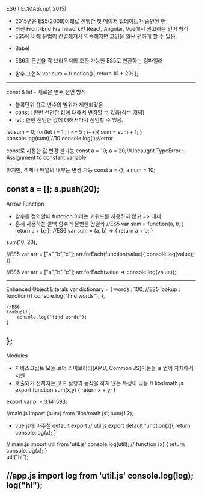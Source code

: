 ES6 ( ECMAScript 2015)
- 2015년은 ES5(2009)이래로 진행한 첫 메이저 업데이트가 승인된 핸
- 최신 Front-End Framework인 React, Angular, Vue에서 권고하는 언어 형식
- ES5에 비해 문법이 간결해져서 익숙해지면 코딩을 훨씬 편하게 할 수 있음.

* Babel
- ES6의 문번을 각 브라우저의 호환 가능한 ES5로 변환하는 컴파일러

* 함수 표현식
var sum = function(){
    return 10 + 20;
};

------------------------------------------------------------------------
const & let - 새로운 변수 선언 방식
- 블록단위 {}로 변수의 범위가 제한되었음
- const : 한번 선언한 값에 대해서 변경할 수 없음(상수 개념)
- let : 한번 선언한 값에 대해서다시 선언할 수 있음.

let sum = 0;
for(let i = 1 ; i <= 5 ; i++){
    sum = sum + 1;
}
console.log(sum);//10
console.log(i);//error

const로 지정한 값 변경 불가능
const a = 10;
a = 20;//Uncaught TypeError : Assignment to constant variable

하지만, 객체나 배열의 내부는 변경 가능
const a = {};
a.num = 10;

const a = [];
a.push(20);
------------------------------------------------------------------------
Arrow Function
- 함수를 정의할때 function 이라는 키워드를 사용하지 않고 => 대체
- 흔히 사용하는 콜백 함수의 문번을 간결화
//ES5
var sum = function(a, b){
    return a + b;
};
//ES6
var sum = (a, b) => {
    return a + b;
}

sum(10, 20);

//ES5
var arr = ["a","b","c"];
arr.forEach(function(value){
    console.log(value);
});

//ES6
var arr = ["a","b","c"];
arr.forEach(value => console.log(value));

------------------------------------------------------------------------
Enhanced Object Literals
var dictionary = {
    words : 100,
    //ES5
    lookup : function(){
        console.log("find words");
    },

    //ES6
    lookup(){
        console.log("find words");
    }
};
------------------------------------------------------------------------
Modules
- 자바스크립트 모듈 로더 라이브러리(AMD, Common JS)기능을 js 언어 자체에서 지원
- 호출되기 전까지는 코드 실행과 동작을 하지 않는 특징이 있음
// libs/math.js
export function sum(x,y) {
    return x + y;
}

export var pi = 3.141593;

//main.js
import {sum} from 'libs/math.js';
sum(1,2);

- vue.js에 마주칠 default export
// util.js
export default function(x){
    return console.log(x);
}

// main.js
import util from 'util.js'
console.log(util); // function (x) { return console.log(x); }\
util("hi");

//app.js
import log from 'util.js'
console.log(log);
log("hi");
------------------------------------------------------------------------


